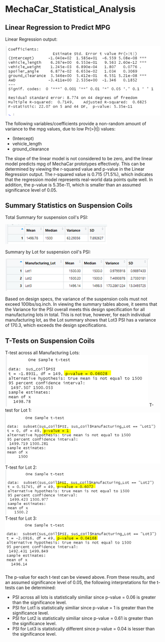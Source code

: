# MechaCar_Statistical_Analysis

## Linear Regression to Predict MPG
Linear Regression output:

![linear regression output image](/Images/linear_regression.PNG)

The following variables/coefficients provide a non-random amount of variance to the mpg values, due to low Pr(>|t|) values:
- (Intercept)
- vehicle_length
- ground_clearance

The slope of the linear model is not considered to be zero, and the linear model predicts mpg of MechaCar prototypes effectively. This can be determined by viewing the r-squared value and p-value in the Linear Regression output.
The r-squared value is 0.715 (71.5%), which indicates that the regression model represents real-world data points quite well. In addition, the p-value is 5.35e-11, which is smaller than an assumed significance level of 0.05. 

## Summary Statistics on Suspension Coils
Total Summary for suspension coil's PSI:

![total summary table image](/Images/total_summary.PNG)

Summary by Lot for suspension coil's PSI:

![lot summary table image](/Images/lot_summary.PNG)

Based on design specs, the variance of the suspension coils must not exceed 100lbs/sq.inch. In viewing the summary tables above, it seems that the Variance for the PSI overall meets this design specification for all manufacturing lots in total. This is not true, however, for each individual manufacturing lot, as the Lot summary shows that Lot3 PSI has a variance of 170.3, which exceeds the design specifications. 

## T-Tests on Suspension Coils
T-test across all Manufacturing Lots:
![t-test for all lots](Images/ttest_allLots.PNG)
T-test for Lot 1:
![t-test for lot 1](Images/ttest_Lot1.PNG)
T-test for Lot 2:
![t-test for lot 2](Images/ttest_Lot2.PNG)
T-test for Lot 3:
![t-test for lot 3](Images/ttest_Lot3.PNG)

The p-value for each t-test can be viewed above. From these results, and an assumed significance level of 0.05, the following interpretations for the t-tests can be determined:
- PSI across all lots is statistically similiar since p-value = 0.06 is greater than the significance level.
- PSI for Lot1 is statistically similiar since p-value = 1 is greater than the significance level.
- PSI for Lot2 is statistically similiar since p-value = 0.61 is greater than the significance level.
- PSI for Lot3 is statistically different since p-value = 0.04 is lesser than the significance level.
